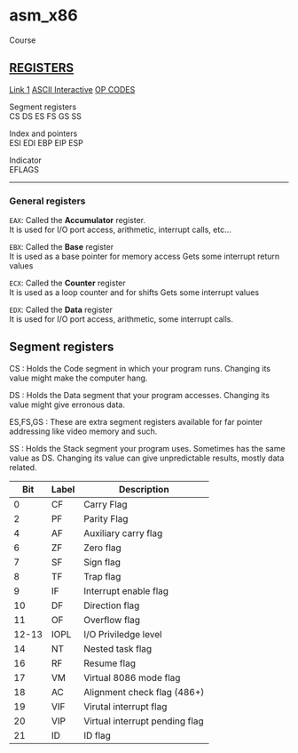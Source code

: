 # asm_x86
Course


## [REGISTERS](https://www.eecg.utoronto.ca/~amza/www.mindsec.com/files/x86regs.html)

[Link 1](https://www.cs.oberlin.edu/~bob/cs331/Class%20Notes/March/March%2014/x86-64%20Assembler.pdf)
[ASCII Interactive](https://typst.app/tools/ascii-table/)
[OP CODES](https://sparksandflames.com/files/x86InstructionChart.html)

Segment registers <br>
CS DS ES FS GS SS

Index and pointers <br>
ESI EDI EBP EIP ESP

Indicator <br>
EFLAGS

---

### General registers
`EAX`: Called the **Accumulator** register. <br> 
               It is used for I/O port access, arithmetic, interrupt calls,
               etc...

`EBX`: Called the **Base** register <br>
               It is used as a base pointer for memory access
               Gets some interrupt return values

`ECX`: Called the **Counter** register <br>
               It is used as a loop counter and for shifts
               Gets some interrupt values

`EDX`: Called the **Data** register <br>
               It is used for I/O port access, arithmetic, some interrupt 
               calls.


## Segment registers

CS         : Holds the Code segment in which your program runs.
             Changing its value might make the computer hang.

DS         : Holds the Data segment that your program accesses.
             Changing its value might give erronous data.

ES,FS,GS   : These are extra segment registers available for
             far pointer addressing like video memory and such.

SS         : Holds the Stack segment your program uses.
             Sometimes has the same value as DS.
             Changing its value can give unpredictable results,
             mostly data related.



|Bit|Label|Description|
|--|--|--|
| 0 | CF | Carry Flag |
| 2 | PF | Parity Flag |
|4  |    AF |     Auxiliary carry flag|
|6  |   ZF     | Zero flag|
|7  |    SF   |   Sign flag|
|8  |    TF   |   Trap flag|
|9  |    IF   |   Interrupt enable flag|
|10  |   DF   |   Direction flag|
|11   |  OF   |   Overflow flag|
|12-13 | IOPL |   I/O Priviledge level|
|14   |  NT   |   Nested task flag|
|16   |  RF   |   Resume flag|
|17   |  VM   |   Virtual 8086 mode flag|
|18   |  AC   |   Alignment check flag (486+)|
|19   |  VIF  |   Virutal interrupt flag|
|20   |  VIP  |   Virtual interrupt pending flag|
|21   |  ID   |   ID flag|

<br><br><br><br><br><br><br>















